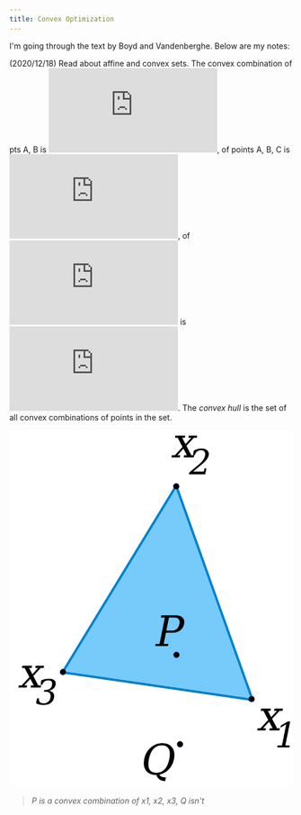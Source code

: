 ```yaml
---
title: Convex Optimization
---
```


I'm going through the text by Boyd and Vandenberghe. Below are my notes:

(2020/12/18) Read about affine and convex sets. The convex combination of pts A, B is ![equation](https://latex.codecogs.com/gif.latex?%5Coverline%7BAB%7D), of points A, B, C is ![equation](https://latex.codecogs.com/gif.latex?%5CDelta%20ABC), of ![equation](https://latex.codecogs.com/gif.latex?x_1%2C%20x_2%2C%20...%2C%20x_k) is ![equation](https://latex.codecogs.com/gif.latex?%5Cleft%20%5C%7B%20%5Csum%5E%7Bk%7D%5Ctheta_ix_i%7C%20%5Csum%5Ek%20%5Ctheta_i%3D1%2C%20%5Ctheta_i%5Cgeq0%2Ci%3D1%2C...k%20%5Cright%20%5C%7D). The *convex hull* is the set of all convex combinations of points in the set. 

![picture](/convex_comb.png)
>*P is a convex combination of x1, x2, x3, Q isn't*
